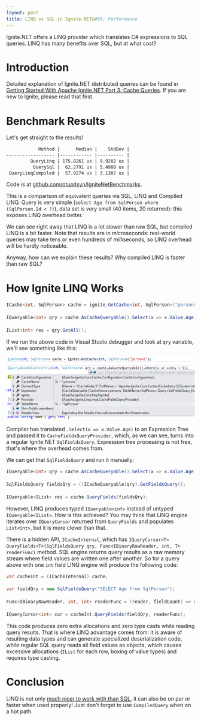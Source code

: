 ```yaml
---
layout: post
title: LINQ vs SQL in Ignite.NET&#58; Performance
---
```


Ignite.NET offers a LINQ provider which translates C# expressions to SQL queries. LINQ has many benefits over SQL, but at what cost?

# Introduction

Detailed explanation of Ignite.NET distributed queries can be found in [Getting Started With Apache Ignite.NET Part 3: Cache Queries](https://ptupitsyn.github.io/Getting-Started-With-Apache-Ignite-Net-3-Sql/). If you are new to Ignite, please read that first.

# Benchmark Results

Let's get straight to the results!

```
            Method |      Median |    StdDev |
------------------ |------------ |---------- |
         QueryLinq | 175.8261 us | 9.9202 us |
          QuerySql |  62.2791 us | 5.4908 us |
 QueryLinqCompiled |  57.9274 us | 3.1307 us |
```

Code is at [github.com/ptupitsyn/IgniteNetBenchmarks](https://github.com/ptupitsyn/IgniteNetBenchmarks/blob/master/IgniteLinqBenchmark.cs).

This is a comparison of equivalent queries via SQL, LINQ and Compiled LINQ.
Query is very simple (`select Age from SqlPerson where (SqlPerson.Id < ?)`), data set is very small (40 items, 20 returned): this exposes LINQ overhead better.

We can see right away that LINQ is a lot slower than raw SQL, but compiled LINQ is a bit faster.
Note that results are in *micro*seconds: real-world queries may take tens or even hundreds of *milli*seconds, so LINQ overhead will be hardly noticeable.

Anyway, how can we explain these results? Why compiled LINQ is faster than raw SQL?

# How Ignite LINQ Works

```cs
ICache<int, SqlPerson> cache = ignite.GetCache<int, SqlPerson>("persons");

IQueryable<int> qry = cache.AsCacheQueryable().Select(x => x.Value.Age);

IList<int> res = qry.GetAll();
```

If we run the above code in Visual Studio debugger and look at `qry` variable, we'll see something like this:

![ICacheQueryable Debug View](../images/Linq-vs-Sql/ICacheQueryable-debug.png)

Compiler has translated `.Select(x => x.Value.Age)` to an Expression Tree and passed it to `CacheFieldsQueryProvider`,
which, as we can see, turns into a regular Ignite.NET `SqlFieldsQuery`. Expression tree processing is not free, that's where the overhead comes from.

We can get that `SqlFieldsQuery` and run it manually:

```cs
IQueryable<int> qry = cache.AsCacheQueryable().Select(x => x.Value.Age);

SqlFieldsQuery fieldsQry = ((ICacheQueryable)qry).GetFieldsQuery();

IQueryable<IList> res = cache.QueryFields(fieldsQry);
```

However, LINQ produces typed `IQueryable<int>` instead of untyped `IQueryable<IList>`. How is this achieved?
You may think that LINQ engine iterates over `IQueryCursor` returned from `QueryFields` and populates `List<int>`, but it is more clever than that.

There is a hidden API, `ICacheInternal`, which has `IQueryCursor<T> QueryFields<T>(SqlFieldsQuery qry, Func<IBinaryRawReader, int, T> readerFunc)` method.
SQL engine returns query results as a raw memory stream where field values are written one after another.
So for a query above with one `int` field LINQ engine will produce the following code:

```cs
var cacheInt = (ICacheInternal) cache;

var fieldQry = new SqlFieldsQuery("SELECT Age from SqlPerson");

Func<IBinaryRawReader, int, int> readerFunc = (reader, fieldCount) => reader.ReadObject<int>();

IQueryCursor<int> cur = cacheInt.QueryFields(fieldQry, readerFunc);
```

This code produces zero extra allocations and zero type casts while reading query results. That is where LINQ advantage comes from: it is aware of resulting data types and can generate specialized deserialization code, while regular SQL query reads all field values as objects, which causes excessive allocations (`IList` for each row, boxing of value types) and requires type casting.

# Conclusion

LINQ is not only [much nicer to work with than SQL](https://www.linqpad.net/WhyLINQBeatsSQL.aspx), it can also be on par or faster when used properly! Just don't forget to use `CompiledQuery` when on a hot path.